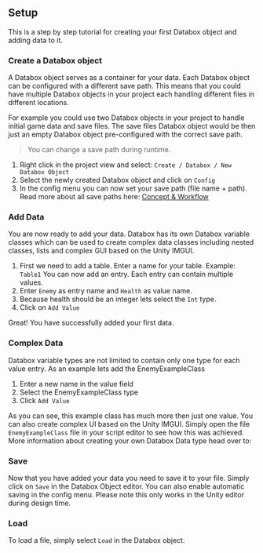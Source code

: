 ## Setup

This is a step by step tutorial for creating your first Databox object and adding data to it.

### Create a Databox object
A Databox object serves as a container for your data. Each Databox object can be configured with a different save path. 
This means that you could have multiple Databox objects in your project each handling different files in different locations.

For example you could use two Databox objects in your project to handle initial game data and save files.
The save files Databox object would be then just an empty Databox object pre-configured with the correct save path.  
> You can change a save path during runtime.

1. Right click in the project view and select: `Create / Databox / New Databox Object`  
2. Select the newly created Databox object and click on `Config`  
3. In the config menu you can now set your save path (file name + path). Read more about all save paths here: [Concept & Workflow](/ConceptAndWorkflow.md)  

### Add Data
You are now ready to add your data.
Databox has its own Databox variable classes which can be used to create complex data classes including nested classes, lists and complex GUI based on the Unity IMGUI.

1. First we need to add a table. Enter a name for your table. Example: `Table1`
You can now add an entry. Each entry can contain multiple values.
2. Enter `Enemy` as entry name and `Health` as value name.
3. Because health should be an integer lets select the `Int` type.
4. Click on `Add Value`

Great! You have successfully added your first data.

### Complex Data
Databox variable types are not limited to contain only one type for each value entry.
As an example lets add the EnemyExampleClass
1. Enter a new name in the value field
2. Select the EnemyExampleClass type 
3. Click `Add Value`

As you can see, this example class has much more then just one value. You can also create complex UI based on the Unity IMGUI.
Simply open the file `EnemyExampleClass` file in your script editor to see how this was achieved.
More information about creating your own Databox Data type head over to:


### Save
Now that you have added your data you need to save it to your file.
Simply click on `Save` in the Databox Object editor.
You can also enable automatic saving in the config menu. Please note this only works in the Unity editor during design time.

### Load 
To load a file, simply select `Load` in the Databox object.
